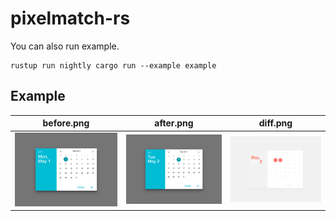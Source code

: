 # pixelmatch-rs

You can also run example.
```
rustup run nightly cargo run --example example
```

## Example

| before.png        | after.png          | diff.png                 |
| --------------- |---------------| -------------------- |
| ![](https://github.com/bokuweb/pixelmatch-rs/blob/master/examples/4a.png?raw=true) | ![](https://github.com/bokuweb/pixelmatch-rs/blob/master/examples/4b.png?raw=true) |![](https://github.com/bokuweb/pixelmatch-rs/blob/master/examples/4c.png?raw=true)|

